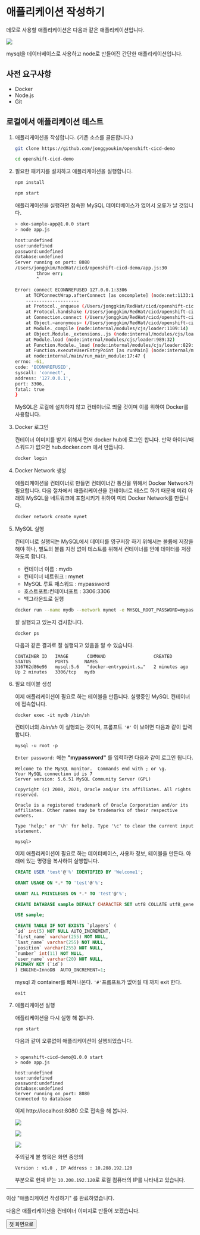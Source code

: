 # 애플리케이션 작성하기

데모로 사용할 애플리케이션은 다음과 같은 애플리케이션입니다.

![](./images/local-member-app1.png)

mysql을 데이터베이스로 사용하고 node로 만들어진 간단한 애플리케이션입니다.

## 사전 요구사항
- Docker
- Node.js
- Git

## 로컬에서 애플리케이션 테스트

1. 애플리케이션을 작성합니다. (기존 소스를 클론합니다.) 

    ~~~sh
    git clone https://github.com/jonggyoukim/openshift-cicd-demo
    ~~~

    ~~~sh
    cd openshift-cicd-demo
    ~~~

1. 필요한 패키지를 설치하고 애플리케이션을 실행합니다.

    ~~~sh
    npm install
    ~~~

    ~~~sh
    npm start
    ~~~

    애플리케이션을 실행하면 접속한 MySQL 데이터베이스가 없어서 오류가 날 것입니다.

    ~~~sh
    > oke-sample-app@1.0.0 start
    > node app.js

    host:undefined
    user:undefined
    password:undefined
    database:undefined
    Server running on port: 8080
    /Users/jonggkim/RedHat/cicd/openshift-cicd-demo/app.js:30
            throw err;
            ^

    Error: connect ECONNREFUSED 127.0.0.1:3306
        at TCPConnectWrap.afterConnect [as oncomplete] (node:net:1133:16)
        --------------------
        at Protocol._enqueue (/Users/jonggkim/RedHat/cicd/openshift-cicd-demo/node_modules/mysql/lib/protocol/Protocol.js:144:48)
        at Protocol.handshake (/Users/jonggkim/RedHat/cicd/openshift-cicd-demo/node_modules/mysql/lib/protocol/Protocol.js:51:23)
        at Connection.connect (/Users/jonggkim/RedHat/cicd/openshift-cicd-demo/node_modules/mysql/lib/Connection.js:116:18)
        at Object.<anonymous> (/Users/jonggkim/RedHat/cicd/openshift-cicd-demo/app.js:28:4)
        at Module._compile (node:internal/modules/cjs/loader:1109:14)
        at Object.Module._extensions..js (node:internal/modules/cjs/loader:1138:10)
        at Module.load (node:internal/modules/cjs/loader:989:32)
        at Function.Module._load (node:internal/modules/cjs/loader:829:14)
        at Function.executeUserEntryPoint [as runMain] (node:internal/modules/run_main:76:12)
        at node:internal/main/run_main_module:17:47 {
    errno: -61,
    code: 'ECONNREFUSED',
    syscall: 'connect',
    address: '127.0.0.1',
    port: 3306,
    fatal: true
    }
    ~~~

    MySQL은 로컬에 설치하지 않고 컨테이너로 띄울 것이며 이를 위하여 Docker를 사용합니다.

1. Docker 로그인

    컨테이너 이미지를 받기 위해서 먼저 docker hub에 로그인 합니다.
    만약 아이디/패스워드가 없으면 hub.docker.com 에서 만듭니다.

    ~~~sh
    docker login
    ~~~


1. Docker Network 생성

    애플리케이션을 컨테이너로 만들면 컨테이너간 통신을 위해서 Docker Network가 필요합니다. 다음 절차에서 애플리케이션을 컨테이너로 테스트 하기 때문에 미리 아래의 MySQL을 네트워크에 포함시키기 위하여 미리 Docker Network를 만듭니다.

    ~~~sh
    docker network create mynet
    ~~~

1. MySQL 실행

    컨테이너로 실행되는 MySQL에서 데이터를 영구저장 하기 위해서는 볼륨에 저장을 해야 하나, 별도의 볼륨 지정 없이 테스트를 위해서 컨테이너를 안에 데이터를 저장하도록 합니다.  

    - 컨테이너 이름 : mydb
    - 컨테이너 네트워크 : mynet
    - MySQL 루트 패스워드 : mypassword
    - 호스트포트:컨테이너포트 : 3306:3306
    - 백그라운드로 실행

    ~~~sh
    docker run --name mydb --network mynet -e MYSQL_ROOT_PASSWORD=mypassword -p 3306:3306 -d mysql:5.6
    ~~~

    잘 실행되고 있는지 검사합니다.

    ~~~
    docker ps
    ~~~

    다음과 같은 결과로 잘 실행되고 있음을 알 수 있습니다.
    ~~~
    CONTAINER ID   IMAGE       COMMAND                  CREATED         STATUS         PORTS      NAMES
    316762d86e96   mysql:5.6   "docker-entrypoint.s…"   2 minutes ago   Up 2 minutes   3306/tcp   mydb
    ~~~

1. 필요 테이블 생성

    이제 애플리케이션이 필요로 하는 테이블을 만듭니다.
    실행중인 MySQL 컨테이너에 접속합니다.
    ~~~
    docker exec -it mydb /bin/sh
    ~~~

    컨테이너의 */bin/sh* 이 실행되는 것이며, 프롬프트 `'#'` 이 보이면 다음과 같이 입력합니다.
    ~~~
    mysql -u root -p
    ~~~

    `Enter password:` 에는 **"mypassword"** 를 입력하면 다음과 같이 로그인 됩니다.
    ~~~
    Welcome to the MySQL monitor.  Commands end with ; or \g.
    Your MySQL connection id is 7
    Server version: 5.6.51 MySQL Community Server (GPL)

    Copyright (c) 2000, 2021, Oracle and/or its affiliates. All rights reserved.

    Oracle is a registered trademark of Oracle Corporation and/or its
    affiliates. Other names may be trademarks of their respective
    owners.

    Type 'help;' or '\h' for help. Type '\c' to clear the current input statement.

    mysql> 
    ~~~

    이제 애플리케이션이 필요로 하는 데이터베이스, 사용자 정보, 테이블을 만든다. 아래에 있는 명령을 복사하여 실행합니다.
    ~~~sql
    CREATE USER 'test'@'%' IDENTIFIED BY 'Welcome1';

    GRANT USAGE ON *.* TO 'test'@'%';

    GRANT ALL PRIVILEGES ON *.* TO 'test'@'%';

    CREATE DATABASE sample DEFAULT CHARACTER SET utf8 COLLATE utf8_general_ci;

    USE sample;

    CREATE TABLE IF NOT EXISTS `players` (
    `id` int(5) NOT NULL AUTO_INCREMENT,
    `first_name` varchar(255) NOT NULL,
    `last_name` varchar(255) NOT NULL,
    `position` varchar(255) NOT NULL,
    `number` int(11) NOT NULL,
    `user_name` varchar(20) NOT NULL,
    PRIMARY KEY (`id`)
    ) ENGINE=InnoDB  AUTO_INCREMENT=1;
    ~~~

    mysql 과 container를 빠져나온다. `'#'`프롬프트가 없어질 때 까지 exit 한다.
    ~~~
    exit
    ~~~

1. 애플리케이션 실행

    애플리케이션을 다시 실행 해 봅니다.
    ~~~
    npm start
    ~~~
    다음과 같이 오류없이 애플리케이션이 실행되었습니다.
    ~~~

    > openshift-cicd-demo@1.0.0 start
    > node app.js

    host:undefined
    user:undefined
    password:undefined
    database:undefined
    Server running on port: 8080
    Connected to database
    ~~~

    이제 http://localhost:8080 으로 접속을 해 봅니다.

    ![](./images/local-member-app1.png)

    ![](./images/local-member-app2.png)
    
    ![](./images/local-member-app3.png)

    주의깊게 볼 항목은 화면 중앙의 
    ~~~
    Version : v1.0 , IP Address : 10.208.192.120
    ~~~
    부분으로 현재 IP는 `10.208.192.120`로 로컬 컴퓨터의 IP를 나타내고 있습니다.

---

이상 "애플리케이션 작성하기" 를 완료하였습니다.

다음은 애플리케이션을 컨테이너 이미지로 만들어 보겠습니다. 

<FORM> 
<INPUT type="button" value="첫 화면으로" onClick="history.back()">
</FORM>
